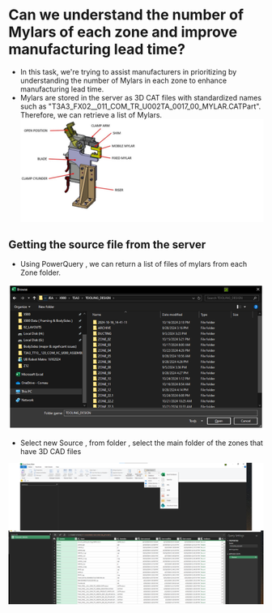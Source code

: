 # Can we understand the number of Mylars of each zone and improve manufacturing lead time?
- In this task, we're trying to assist manufacturers in prioritizing by understanding the number of Mylars in each zone to enhance manufacturing lead time.
- Mylars are stored in the server as 3D CAT files with standardized names such as "T3A3_FX02__011_COM_TR_U002TA_0017_00_MYLAR.CATPart". Therefore, we can retrieve a list of Mylars.
![Clamp](Clamp_unit.jpg)

## Getting the source file from the server
- Using PowerQuery , we can return a list of files of mylars from each Zone folder.
  
![](files.png)

- Select new Source , from folder , select the main folder of the zones that have 3D CAD files

![](powerQuery.png)


